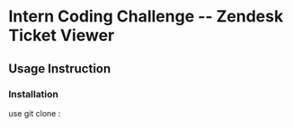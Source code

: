 # Intern Coding Challenge -- Zendesk Ticket Viewer

## Usage Instruction

### Installation 
use git clone : 
